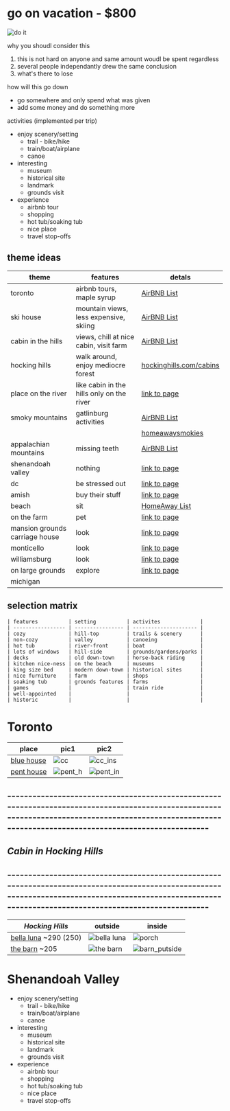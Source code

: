 go on vacation - $800
=======================================================================================

![do it](https://images.duckduckgo.com/iu/?u=http%3A%2F%2Fmedia.riffsy.com%2Fimages%2F0fae8b8616ceebf560aebfae33cefdec%2Ftenor.gif&f=1)

why you shoudl consider this

1. this is not hard on anyone and same amount woudl be spent regardless
2. several people independantly drew the same conclusion
3. what's there to lose

how will this go down

* go somewhere and only spend what was given
* add some money and do something more

activities (implemented per trip)

* enjoy scenery/setting
    * trail - bike/hike
    * train/boat/airplane
    * canoe
* interesting
    * museum
    * historical site
    * landmark
    * grounds visit
* experience
    * airbnb tour
    * shopping
    * hot tub/soaking tub
    * nice place
    * travel stop-offs

## theme ideas
| theme                          | features                                  | detals                                                                                                 |
| ------------------------------ | ----------------------------------------- | ------------------------------------------------------------------------------------------------------ |
| toronto                        | airbnb tours, maple syrup                 | [AirBNB List](https://www.airbnb.com/wishlists/252802933)                                              |
| ski house                      | mountain views, less expensive, skiing    | [AirBNB List](https://www.airbnb.com/wishlists/252878206)                                              |
| cabin in the hills             | views, chill at nice cabin, visit farm    | [AirBNB List](https://www.airbnb.com/wishlists/252708773)                                              |
| hocking hills                  | walk around, enjoy mediocre forest        | [hockinghills.com/cabins](https://www.hockinghills.com/cabins.html)                                    |
| place on the river             | like cabin in the hills only on the river | [link to page]()                                                                                       |
| smoky mountains                | gatlinburg activities                     | [AirBNB List](https://www.airbnb.com/wishlists/252724446)                                              |
|                                |                                           | [homeawaysmokies](https://www.homeaway.com/traveler/th/favorites/5f2ef473-3a47-435f-b0d5-756e0c622d04) |
| appalachian mountains          | missing teeth                             | [AirBNB List](https://www.airbnb.com/wishlists/252708773)                                              |
| shenandoah valley              | nothing                                   | [link to page]()                                                                                       |
| dc                             | be stressed out                           | [link to page]()                                                                                       |
| amish                          | buy their stuff                           | [link to page]()                                                                                       |
| beach                          | sit                                       | [HomeAway List](https://www.homeaway.com/traveler/th/favorites/8deeb5d8-0f6c-4f2a-aa62-3862709befd6)   |
| on the farm                    | pet                                       | [link to page]()                                                                                       |
| mansion grounds carriage house | look                                      | [link to page]()                                                                                       |
| monticello                     | look                                      | [link to page]()                                                                                       |
| williamsburg                   | look                                      | [link to page]()                                                                                       |
| on large grounds               | explore                                   | [link to page]()                                                                                       |
| michigan                       |                                           |                                                                                                        |


## selection matrix
```
| features          | setting          | activites             |
| ----------------- | ---------------- | --------------------- |
| cozy              | hill-top         | trails & scenery      |
| non-cozy          | valley           | canoeing              |
| hot tub           | river-front      | boat                  |
| lots of windows   | hill-side        | grounds/gardens/parks |
| decks             | old down-town    | horse-back riding     |
| kitchen nice-ness | on the beach     | museums               |
| king size bed     | modern down-town | historical sites      |
| nice furniture    | farm             | shops                 |
| soaking tub       | grounds features | farms                 |
| games             |                  | train ride            |
| well-appointed    |                  |                       |
| historic          |                  |                       |
```

Toronto
=======================================================================================================

| place                                                                                                                                       | pic1                                                                                                                                     | pic2                                                                                                                                      |
| ------------------------------------------------------------------------------------------------------------------------------------------- | ---------------------------------------------------------------------------------------------------------------------------------------- | ----------------------------------------------------------------------------------------------------------------------------------------- |
| [blue house](https://www.airbnb.com/rooms/11461586?wl_source=list&wl_id=252802933&role=wishlist_collaborator&adults=1&children=0&infants=0) | ![cc](https://a0.muscache.com/im/pictures/ba45a97c-975b-45e0-95e8-0af230cd65ca.jpg?aki_policy=xx_large)                                  | ![cc_ins](https://a0.muscache.com/im/pictures/6a95217d-9b71-4048-9609-975af54b1cbb.jpg?aki_policy=x_large)                                |
| [pent house](https://www.airbnb.com/rooms/21021909?wl_source=list&wl_id=252802933&role=wishlist_collaborator&adults=1&children=0&infants=0) | ![pent_h](https://www.airbnb.com/rooms/21021909?wl_source=list&wl_id=252802933&role=wishlist_collaborator&adults=1&children=0&infants=0) | ![pent_in](https://www.airbnb.com/rooms/21021909?wl_source=list&wl_id=252802933&role=wishlist_collaborator&adults=1&children=0&infants=0) |


## ---------------------------------------------------------------------------------------------------------------------------------------------------------------------------------------------------------
## _*Cabin in Hocking Hills*_ 
## ---------------------------------------------------------------------------------------------------------------------------------------------------------------------------------------------------------

| _*Hocking Hills*_                                                            | outside                                                                      | inside                                                                        |
| ---------------------------------------------------------------------------- | ---------------------------------------------------------------------------- | ----------------------------------------------------------------------------- |
| [bella luna](http://www.bellalunalogcabin.com/)  ~290 (250)                  | ![bella luna](http://www.bellalunalogcabin.com/images/2011-loftbedroom1.jpg) | ![porch](http://www.bellalunalogcabin.com/images/2011-deck.jpg)               |
| [the barn](https://www.cabinsbythecaves.com/the-barn-pumpkin-ridge.htm) ~205 | ![the barn](https://www.cabinsbythecaves.com/images/pumpkin-ridge_28.jpg)    | ![barn_putside](https://www.cabinsbythecaves.com/images/pumpkin-ridge_12.jpg) |

Shenandoah Valley
=======================================================================================================
* enjoy scenery/setting
    * trail - bike/hike
    * train/boat/airplane
    * canoe
* interesting
    * museum
    * historical site
    * landmark
    * grounds visit
* experience
    * airbnb tour
    * shopping
    * hot tub/soaking tub
    * nice place
    * travel stop-offs
